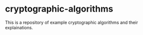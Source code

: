 # cryptographic-algorithms
This is a repository of example cryptographic algorithms and their explainations.
